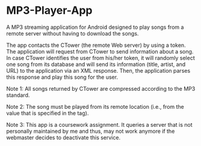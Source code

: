 # MP3-Player-App
A MP3 streaming application for Android designed to play songs from a remote server without having to download the songs.

The app contacts the CTower (the remote Web server) by using a token. The application will request from CTower to send information about a song. In case CTower identifies the user from his/her token, it will randomly select one song from its database and will send its information (title, artist, and URL) to the application via an XML response. Then, the application parses this response and play this song for the user.

Note 1: All songs returned by CTower are compressed according to the MP3 standard.

Note 2: The song must be played from its remote location (i.e., from the value that is specified in the <url> tag).

Note 3: This app is a coursework assignment. It queries a server that is not personally maintained by me and thus, may not work anymore if the webmaster decides to deactivate this service.
